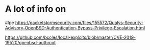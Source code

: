 # A lot of info on
#lpe
https://packetstormsecurity.com/files/155572/Qualys-Security-Advisory-OpenBSD-Authentication-Bypass-Privilege-Escalation.html

https://github.com/bcoles/local-exploits/blob/master/CVE-2019-19520/openbsd-authroot